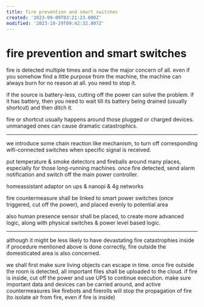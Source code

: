 ```yaml
---
title: fire prevention and smart switches
created: '2023-09-09T03:21:23.000Z'
modified: '2023-10-29T09:42:32.807Z'
---
```


# fire prevention and smart switches

fire is detected multiple times and is now the major concern of all. even if you somehow find a little purpose from the machine, the machine can always burn for no reason at all. you need to stop it.

if the source is battery-less, cutting off the power can solve the problem. if it has battery, then you need to wait till its battery being drained (usually shortcut) and then ditch it.

fire or shortcut usually happens around those plugged or charged devices. unmanaged ones can cause dramatic catastrophics.

----

we introduce some chain reaction like mechanism, to turn off corresponding wifi-connected switches when specific signal is received.

put temperature & smoke detectors and fireballs around many places, especially for those long-running machines. once fire detected, send alarm notification and switch off the main power controller.

homeassistant adaptor on ups & nanopi & 4g networks

fire countermeasure shall be linked to smart power switches (once triggered, cut off the power), and placed evenly to potential area

also human presence sensor shall be placed, to create more advanced logic, along with physical switches & power level based logic.

----

although it might be less likely to have devastating fire catastrophies inside if procedure mentioned above is done correctly, fire outside the domesticated area is also concerned.

we shall first make sure living objects can escape in time. once fire outside the room is detected, all important files shall be uploaded to the cloud. if fire is inside, cut off the power and use UPS to continue execution. make sure important data and devices can be carried around, and active countermeasures like firebots and firerolls will stop the propagation of fire (to isolate air from fire, even if fire is inside)
